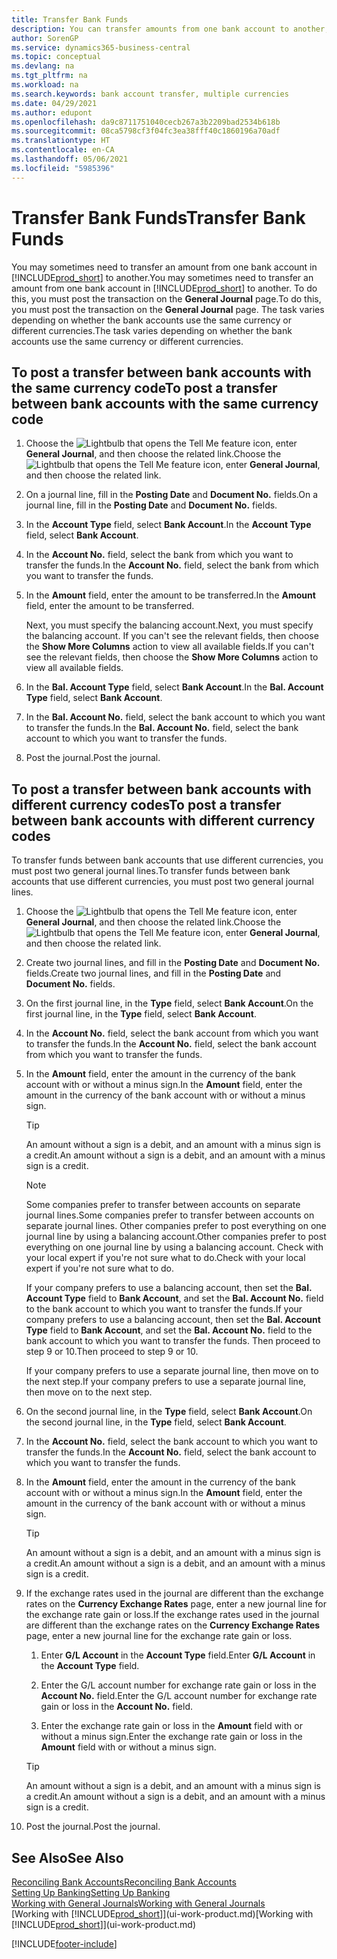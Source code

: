```yaml
---
title: Transfer Bank Funds
description: You can transfer amounts from one bank account to another, including different currencies, by posting the transaction in the general journal.
author: SorenGP
ms.service: dynamics365-business-central
ms.topic: conceptual
ms.devlang: na
ms.tgt_pltfrm: na
ms.workload: na
ms.search.keywords: bank account transfer, multiple currencies
ms.date: 04/29/2021
ms.author: edupont
ms.openlocfilehash: da9c8711751040cecb267a3b2209bad2534b618b
ms.sourcegitcommit: 08ca5798cf3f04fc3ea38fff40c1860196a70adf
ms.translationtype: HT
ms.contentlocale: en-CA
ms.lasthandoff: 05/06/2021
ms.locfileid: "5985396"
---
```

# <a name="transfer-bank-funds"></a><span data-ttu-id="a91ba-103">Transfer Bank Funds</span><span class="sxs-lookup"><span data-stu-id="a91ba-103">Transfer Bank Funds</span></span>

<span data-ttu-id="a91ba-104">You may sometimes need to transfer an amount from one bank account in [!INCLUDE[prod_short](includes/prod_short.md)] to another.</span><span class="sxs-lookup"><span data-stu-id="a91ba-104">You may sometimes need to transfer an amount from one bank account in [!INCLUDE[prod_short](includes/prod_short.md)] to another.</span></span> <span data-ttu-id="a91ba-105">To do this, you must post the transaction on the **General Journal** page.</span><span class="sxs-lookup"><span data-stu-id="a91ba-105">To do this, you must post the transaction on the **General Journal** page.</span></span> <span data-ttu-id="a91ba-106">The task varies depending on whether the bank accounts use the same currency or different currencies.</span><span class="sxs-lookup"><span data-stu-id="a91ba-106">The task varies depending on whether the bank accounts use the same currency or different currencies.</span></span>

## <a name="to-post-a-transfer-between-bank-accounts-with-the-same-currency-code"></a><span data-ttu-id="a91ba-107">To post a transfer between bank accounts with the same currency code</span><span class="sxs-lookup"><span data-stu-id="a91ba-107">To post a transfer between bank accounts with the same currency code</span></span>

1. <span data-ttu-id="a91ba-108">Choose the ![Lightbulb that opens the Tell Me feature](media/ui-search/search_small.png "Tell me what you want to do") icon, enter **General Journal**, and then choose the related link.</span><span class="sxs-lookup"><span data-stu-id="a91ba-108">Choose the ![Lightbulb that opens the Tell Me feature](media/ui-search/search_small.png "Tell me what you want to do") icon, enter **General Journal**, and then choose the related link.</span></span>
2. <span data-ttu-id="a91ba-109">On a journal line, fill in the **Posting Date** and **Document No.** fields.</span><span class="sxs-lookup"><span data-stu-id="a91ba-109">On a journal line, fill in the **Posting Date** and **Document No.** fields.</span></span>
3. <span data-ttu-id="a91ba-110">In the **Account Type** field, select **Bank Account**.</span><span class="sxs-lookup"><span data-stu-id="a91ba-110">In the **Account Type** field, select **Bank Account**.</span></span>
4. <span data-ttu-id="a91ba-111">In the **Account No.** field, select the bank from which you want to transfer the funds.</span><span class="sxs-lookup"><span data-stu-id="a91ba-111">In the **Account No.** field, select the bank from which you want to transfer the funds.</span></span>
5. <span data-ttu-id="a91ba-112">In the **Amount** field, enter the amount to be transferred.</span><span class="sxs-lookup"><span data-stu-id="a91ba-112">In the **Amount** field, enter the amount to be transferred.</span></span>

    <span data-ttu-id="a91ba-113">Next, you must specify the balancing account.</span><span class="sxs-lookup"><span data-stu-id="a91ba-113">Next, you must specify the balancing account.</span></span> <span data-ttu-id="a91ba-114">If you can't see the relevant fields, then choose the **Show More Columns** action to view all available fields.</span><span class="sxs-lookup"><span data-stu-id="a91ba-114">If you can't see the relevant fields, then choose the **Show More Columns** action to view all available fields.</span></span>
6. <span data-ttu-id="a91ba-115">In the **Bal. Account Type** field, select **Bank Account**.</span><span class="sxs-lookup"><span data-stu-id="a91ba-115">In the **Bal. Account Type** field, select **Bank Account**.</span></span>
7. <span data-ttu-id="a91ba-116">In the **Bal. Account No.** field, select the bank account to which you want to transfer the funds.</span><span class="sxs-lookup"><span data-stu-id="a91ba-116">In the **Bal. Account No.** field, select the bank account to which you want to transfer the funds.</span></span>
8. <span data-ttu-id="a91ba-117">Post the journal.</span><span class="sxs-lookup"><span data-stu-id="a91ba-117">Post the journal.</span></span>

## <a name="to-post-a-transfer-between-bank-accounts-with-different-currency-codes"></a><span data-ttu-id="a91ba-118">To post a transfer between bank accounts with different currency codes</span><span class="sxs-lookup"><span data-stu-id="a91ba-118">To post a transfer between bank accounts with different currency codes</span></span>

<span data-ttu-id="a91ba-119">To transfer funds between bank accounts that use different currencies, you must post two general journal lines.</span><span class="sxs-lookup"><span data-stu-id="a91ba-119">To transfer funds between bank accounts that use different currencies, you must post two general journal lines.</span></span>

1. <span data-ttu-id="a91ba-120">Choose the ![Lightbulb that opens the Tell Me feature](media/ui-search/search_small.png "Tell me what you want to do") icon, enter **General Journal**, and then choose the related link.</span><span class="sxs-lookup"><span data-stu-id="a91ba-120">Choose the ![Lightbulb that opens the Tell Me feature](media/ui-search/search_small.png "Tell me what you want to do") icon, enter **General Journal**, and then choose the related link.</span></span>
2. <span data-ttu-id="a91ba-121">Create two journal lines, and fill in the **Posting Date** and **Document No.** fields.</span><span class="sxs-lookup"><span data-stu-id="a91ba-121">Create two journal lines, and fill in the **Posting Date** and **Document No.** fields.</span></span>
3. <span data-ttu-id="a91ba-122">On the first journal line, in the **Type** field, select **Bank Account**.</span><span class="sxs-lookup"><span data-stu-id="a91ba-122">On the first journal line, in the **Type** field, select **Bank Account**.</span></span>
4. <span data-ttu-id="a91ba-123">In the **Account No.** field, select the bank account from which you want to transfer the funds.</span><span class="sxs-lookup"><span data-stu-id="a91ba-123">In the **Account No.** field, select the bank account from which you want to transfer the funds.</span></span>
5. <span data-ttu-id="a91ba-124">In the **Amount** field, enter the amount in the currency of the bank account with or without a minus sign.</span><span class="sxs-lookup"><span data-stu-id="a91ba-124">In the **Amount** field, enter the amount in the currency of the bank account with or without a minus sign.</span></span>

    > [!TIP]
    > <span data-ttu-id="a91ba-125">An amount without a sign is a debit, and an amount with a minus sign is a credit.</span><span class="sxs-lookup"><span data-stu-id="a91ba-125">An amount without a sign is a debit, and an amount with a minus sign is a credit.</span></span>

    > [!NOTE]
    > <span data-ttu-id="a91ba-126">Some companies prefer to transfer between accounts on separate journal lines.</span><span class="sxs-lookup"><span data-stu-id="a91ba-126">Some companies prefer to transfer between accounts on separate journal lines.</span></span> <span data-ttu-id="a91ba-127">Other companies prefer to post everything on one journal line by using a balancing account.</span><span class="sxs-lookup"><span data-stu-id="a91ba-127">Other companies prefer to post everything on one journal line by using a balancing account.</span></span> <span data-ttu-id="a91ba-128">Check with your local expert if you're not sure what to do.</span><span class="sxs-lookup"><span data-stu-id="a91ba-128">Check with your local expert if you're not sure what to do.</span></span>
    >
    > <span data-ttu-id="a91ba-129">If your company prefers to use a balancing account, then set the **Bal. Account Type** field to **Bank Account**, and set the **Bal. Account No.** field to the bank account to which you want to transfer the funds.</span><span class="sxs-lookup"><span data-stu-id="a91ba-129">If your company prefers to use a balancing account, then set the **Bal. Account Type** field to **Bank Account**, and set the **Bal. Account No.** field to the bank account to which you want to transfer the funds.</span></span> <span data-ttu-id="a91ba-130">Then proceed to step 9 or 10.</span><span class="sxs-lookup"><span data-stu-id="a91ba-130">Then proceed to step 9 or 10.</span></span>
    >
    > <span data-ttu-id="a91ba-131">If your company prefers to use a separate journal line, then move on to the next step.</span><span class="sxs-lookup"><span data-stu-id="a91ba-131">If your company prefers to use a separate journal line, then move on to the next step.</span></span>
6. <span data-ttu-id="a91ba-132">On the second journal line, in the **Type** field, select **Bank Account**.</span><span class="sxs-lookup"><span data-stu-id="a91ba-132">On the second journal line, in the **Type** field, select **Bank Account**.</span></span>
7. <span data-ttu-id="a91ba-133">In the **Account No.** field, select the bank account to which you want to transfer the funds.</span><span class="sxs-lookup"><span data-stu-id="a91ba-133">In the **Account No.** field, select the bank account to which you want to transfer the funds.</span></span>
8. <span data-ttu-id="a91ba-134">In the **Amount** field, enter the amount in the currency of the bank account with or without a minus sign.</span><span class="sxs-lookup"><span data-stu-id="a91ba-134">In the **Amount** field, enter the amount in the currency of the bank account with or without a minus sign.</span></span>

    > [!TIP]
    > <span data-ttu-id="a91ba-135">An amount without a sign is a debit, and an amount with a minus sign is a credit.</span><span class="sxs-lookup"><span data-stu-id="a91ba-135">An amount without a sign is a debit, and an amount with a minus sign is a credit.</span></span>
9. <span data-ttu-id="a91ba-136">If the exchange rates used in the journal are different than the exchange rates on the **Currency Exchange Rates** page, enter a new journal line for the exchange rate gain or loss.</span><span class="sxs-lookup"><span data-stu-id="a91ba-136">If the exchange rates used in the journal are different than the exchange rates on the **Currency Exchange Rates** page, enter a new journal line for the exchange rate gain or loss.</span></span>  

    1. <span data-ttu-id="a91ba-137">Enter **G/L Account** in the **Account Type** field.</span><span class="sxs-lookup"><span data-stu-id="a91ba-137">Enter **G/L Account** in the **Account Type** field.</span></span>  

    2. <span data-ttu-id="a91ba-138">Enter the G/L account number for exchange rate gain or loss in the **Account No.** field.</span><span class="sxs-lookup"><span data-stu-id="a91ba-138">Enter the G/L account number for exchange rate gain or loss in the **Account No.** field.</span></span>  

    3. <span data-ttu-id="a91ba-139">Enter the exchange rate gain or loss in the **Amount** field with or without a minus sign.</span><span class="sxs-lookup"><span data-stu-id="a91ba-139">Enter the exchange rate gain or loss in the **Amount** field with or without a minus sign.</span></span>

    > [!TIP]
    > <span data-ttu-id="a91ba-140">An amount without a sign is a debit, and an amount with a minus sign is a credit.</span><span class="sxs-lookup"><span data-stu-id="a91ba-140">An amount without a sign is a debit, and an amount with a minus sign is a credit.</span></span>
10. <span data-ttu-id="a91ba-141">Post the journal.</span><span class="sxs-lookup"><span data-stu-id="a91ba-141">Post the journal.</span></span>

## <a name="see-also"></a><span data-ttu-id="a91ba-142">See Also</span><span class="sxs-lookup"><span data-stu-id="a91ba-142">See Also</span></span>

[<span data-ttu-id="a91ba-143">Reconciling Bank Accounts</span><span class="sxs-lookup"><span data-stu-id="a91ba-143">Reconciling Bank Accounts</span></span>](bank-manage-bank-accounts.md)  
[<span data-ttu-id="a91ba-144">Setting Up Banking</span><span class="sxs-lookup"><span data-stu-id="a91ba-144">Setting Up Banking</span></span>](bank-setup-banking.md)  
[<span data-ttu-id="a91ba-145">Working with General Journals</span><span class="sxs-lookup"><span data-stu-id="a91ba-145">Working with General Journals</span></span>](ui-work-general-journals.md)  
<span data-ttu-id="a91ba-146">[Working with [!INCLUDE[prod_short](includes/prod_short.md)]](ui-work-product.md)</span><span class="sxs-lookup"><span data-stu-id="a91ba-146">[Working with [!INCLUDE[prod_short](includes/prod_short.md)]](ui-work-product.md)</span></span>


[!INCLUDE[footer-include](includes/footer-banner.md)]